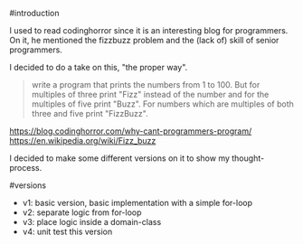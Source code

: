 #introduction

I used to read codinghorror since it is an interesting blog for programmers. On it, he mentioned the fizzbuzz problem and the (lack of) skill of senior programmers.

I decided to do a take on this, "the proper way".

> write a program that prints the numbers from 1 to 100. But for multiples of three print "Fizz" instead of the number and for the multiples of five print "Buzz". For numbers which are multiples of both three and five print "FizzBuzz".

https://blog.codinghorror.com/why-cant-programmers-program/
https://en.wikipedia.org/wiki/Fizz_buzz

I decided to make some different versions on it to show my thought-process.

#versions

- v1: basic version, basic implementation with a simple for-loop
- v2: separate logic from for-loop
- v3: place logic inside a domain-class
- v4: unit test this version
